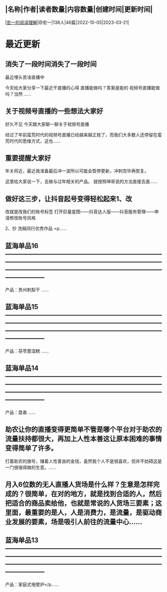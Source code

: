 |名称|作者|读者数量|内容数量|创建时间|更新时间|
---
|[宏一的阅读理解](https://xiaobot.net/p/605294954?refer=0b133df9-27dc-423b-8101-639049001c13)|@宏一|138人|46篇|2022-10-05|2023-03-21|

# 最近更新
## 消失了一段时间消失了一段时间
最近埋头苦凎直播中

今天给大家分享一下最近干直播的心得
直播能做吗？答案是能的
视频号直播能做吗？当然
......
## 关于视频号直播的一些想法大家好
好久不见
今天跟大家聊一聊关于视频号直播

经过了年前蛮荒时代的视频号直播已经越来越正规了，而我们大多数人还停留在蛮荒时代的思维方式，这也......
## 重要提醒大家好
年关将近，最近我准备最后冲一波所以可能会暂停更新，冲刺完毕再恢复。

这里给大家说一下，去做与过年相关的产品。
就按照坤哥说的方法直接去直......
## 做好这三步，让抖音起号变得轻松起来1、改
改就是改我们的账号标签
打开巨量星图——抖音达人版——抖音服务管理——申请修改账号风格

2、抄
洗稿同行优秀作品
<p......
## 蓝海单品16——————————————————————————————————————————————————————————————————————————————
产品：贵州刺梨干
......
## 蓝海单品15——————————————————————————————————————————————————————————————————————————————
产品：茯苓薏湿糕
......
## 蓝海单品14——————————————————————————————————————————————————————————————————————————————
产品：盘香
......
## 助农让你的直播变得更简单不管是哪个平台对于助农的流量扶持都很大，再加上人性本善这让原本困难的事情变得简单了许多。
打着助农的旗号，赚着人性善良的金钱，虽然我个人不是很喜欢，但并不妨碍这是一门很值得做的生意。......
## 月入6位数的无人直播人货场是什么样？生意是怎样完成的？很简单，在对的地方，就是找到合适的人，然后把适合的商品卖给他，也就是常说的人货场三要素；这里面，最重要的是人，人是消费力，是流量，是驱动商业发展的要素，场是吸引人前往的流量中心......
## 蓝海单品13——————————————————————————————————————————————————————————————————————————————
产品：家庭式电壁炉</p......

